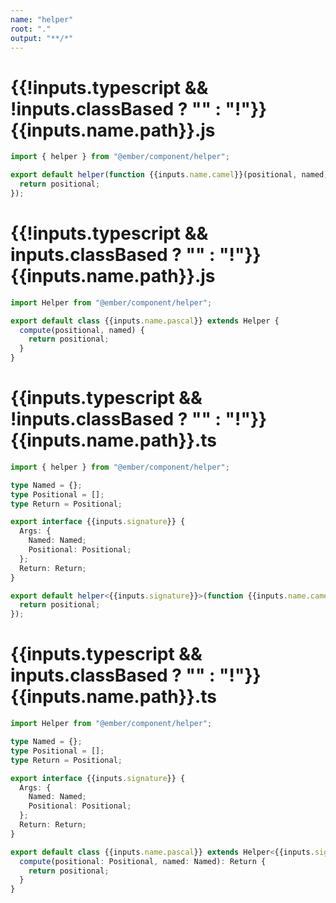 ```yaml
---
name: "helper"
root: "."
output: "**/*"
---
```


# {{!inputs.typescript && !inputs.classBased ? "" : "!"}}{{inputs.name.path}}.js

```js
import { helper } from "@ember/component/helper";

export default helper(function {{inputs.name.camel}}(positional, named) {
  return positional;
});

```

# {{!inputs.typescript && inputs.classBased ? "" : "!"}}{{inputs.name.path}}.js

```js
import Helper from "@ember/component/helper";

export default class {{inputs.name.pascal}} extends Helper {
  compute(positional, named) {
    return positional;
  }
}

```

# {{inputs.typescript && !inputs.classBased ? "" : "!"}}{{inputs.name.path}}.ts

```ts
import { helper } from "@ember/component/helper";

type Named = {};
type Positional = [];
type Return = Positional;

export interface {{inputs.signature}} {
  Args: {
    Named: Named;
    Positional: Positional;
  };
  Return: Return;
}

export default helper<{{inputs.signature}}>(function {{inputs.name.camel}}(positional, named) {
  return positional;
});

```

# {{inputs.typescript && inputs.classBased ? "" : "!"}}{{inputs.name.path}}.ts

```ts
import Helper from "@ember/component/helper";

type Named = {};
type Positional = [];
type Return = Positional;

export interface {{inputs.signature}} {
  Args: {
    Named: Named;
    Positional: Positional;
  };
  Return: Return;
}

export default class {{inputs.name.pascal}} extends Helper<{{inputs.signature}}> {
  compute(positional: Positional, named: Named): Return {
    return positional;
  }
}

```
